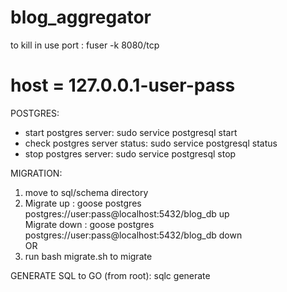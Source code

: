 # blog_aggregator
to kill in use port : fuser -k 8080/tcp

# host = 127.0.0.1-user-pass

POSTGRES:
- start postgres server: sudo service postgresql start
- check postgres server status: sudo service postgresql status
- stop postgres server: sudo service postgresql stop

MIGRATION:
1. move to sql/schema directory
2. Migrate up : goose postgres postgres://user:pass@localhost:5432/blog_db  up  
Migrate down : goose postgres postgres://user:pass@localhost:5432/blog_db   down  
OR 
1. run bash migrate.sh to migrate

GENERATE SQL to GO (from root): sqlc generate